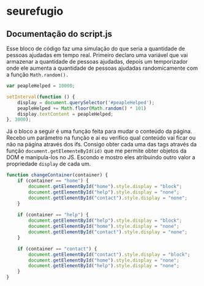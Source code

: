 # seurefugio

## Documentação do script.js

Esse bloco de código faz uma simulação do que seria a quantidade de pessoas ajudadas em tempo real.
Primeiro declaro uma variável que vai armazenar a quantidade de pessoas ajudadas, depois um temporizador onde ele aumenta a quantidade de pessoas ajudadas randomicamente com a função ```Math.random().```

``` javascript
var peapleHelped = 10000;

setInterval(function () {
    display = document.querySelector('#peapleHelped');
    peapleHelped += Math.floor(Math.random() * 101)
    display.textContent = peapleHelped;
}, 3000);
```

Já o bloco a seguir é uma função feita para mudar o conteúdo da página.
Recebo um parâmetro na função e ai eu verifico qual conteúdo vai ficar ou não na página através dos ifs.
Consigo obter cada uma das tags através da função ```document.getElementeById(id)``` que me permite obter objetos da DOM e manipula-los no JS.
Escondo e mostro eles atribuindo outro valor a propriedade ```display``` de cada um.

```javascript
function changeContainer(container) {
    if (container == "home") {
        document.getElementById("home").style.display = "block";
        document.getElementById("help").style.display = "none";
        document.getElementById("contact").style.display = "none";
    }
    
    if (container == "help") {
        document.getElementById("help").style.display = "block";
        document.getElementById("home").style.display = "none";
        document.getElementById("contact").style.display = "none";
    }

    if (container == "contact") {
        document.getElementById("contact").style.display = "block";
        document.getElementById("home").style.display = "none";
        document.getElementById("help").style.display = "none";
    }
}
```
